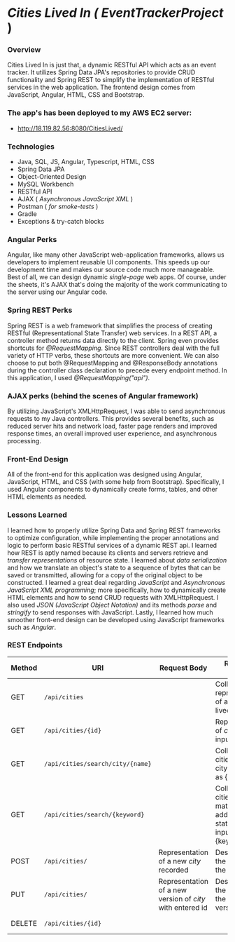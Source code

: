 # _Cities Lived In ( EventTrackerProject_ )

### Overview
Cities Lived In is just that, a dynamic RESTful API which acts as an event tracker. It utilizes Spring Data JPA's repositories to provide CRUD functionality and Spring REST to simplify the implementation of RESTful services in the web application. The frontend design comes from JavaScript, Angular, HTML, CSS and Bootstrap.

### The app's has been deployed to my AWS EC2 server:
  * http://18.119.82.56:8080/CitiesLived/

### Technologies
 * Java, SQL, JS, Angular, Typescript, HTML, CSS
 * Spring Data JPA
 * Object-Oriented Design
 * MySQL Workbench
 * RESTful API
 * AJAX ( _Asynchronous JavaScript XML_ )
 * Postman ( _for smoke-tests_ )
 * Gradle
 * Exceptions & try-catch blocks

### Angular Perks
Angular, like many other JavaScript web-application frameworks, allows us developers to implement reusable UI components. This speeds up our development time and makes our source code much more manageable. Best of all, we can design dynamic _single-page_ web apps. Of course, under the sheets, it's AJAX that's doing the majority of the work communicating to the server using our Angular code.

### Spring REST Perks
Spring REST is a web framework that simplifies the process of creating RESTful (Representational State Transfer) web services. In a REST API, a controller method returns data directly to the client. Spring even provides shortcuts for _@RequestMapping_. Since REST controllers deal with the full variety of HTTP verbs, these shortcuts are more convenient. We can also choose to put both @RequestMapping and @ResponseBody annotations during the controller class declaration to precede every endpoint method. In this application, I used _@RequestMapping("api")_.

### AJAX perks (behind the scenes of Angular framework)
By utilizing JavaScript's XMLHttpRequest, I was able to send asynchronous requests to my Java controllers. This provides several benefits, such as reduced server hits and network load, faster page renders and improved response times, an overall improved user experience, and asynchronous processing.

### Front-End Design
All of the front-end for this application was designed using Angular, JavaScript, HTML, and CSS (with some help from Bootstrap). Specifically, I used Angular components to dynamically create forms, tables, and other HTML elements as needed.

### Lessons Learned
I learned how to properly utilize Spring Data and Spring REST frameworks to optimize configuration, while implementing the proper annotations and logic to perform basic RESTful services of a dynamic REST api. I learned how REST is aptly named because its clients and servers retrieve and _transfer representations_ of resource state. I learned about _data serialization_ and how we translate an object's state to a sequence of bytes that can be saved or transmitted, allowing for a copy of the original object to be constructed. I learned a great deal regarding _JavaScript_ and _Asynchronous JavaScript XML programming_; more specifically, how to dynamically create HTML elements and how to send CRUD requests with XMLHttpRequest. I also used _JSON (JavaScript Object Notation)_ and its methods _parse_ and _stringify_ to send responses with JavaScript. Lastly, I learned how much smoother front-end design can be developed using JavaScript frameworks such as _Angular_.

### REST Endpoints

|  Method   |    URI               | Request Body | Response Body | Purpose |
|-----------|----------------------|--------------|---------------|---------|
| GET       | `/api/cities`      |              | Collection of representations of all cities lived in | List or collection endpoint
| GET       | `/api/cities/{id}`      |              | Representation of _city_ with input id as {id}| **Retrieve** endpoint
| GET       | `/api/cities/search/city/{name}`      |              | Collection of all cities matching city name input as {name} | List or collection endpoint
| GET       | `/api/cities/search/{keyword}` |              | Collection of all cities lived in matching address or state name input as {keyword} | List or collection endpoint
| POST      | `/api/cities/`      | Representation of a new _city_ recorded | Description of the result of the operation | **Create** endpoint
| PUT       | `/api/cities/`   | Representation of a new version of _city_ with entered id | Description of the result of the new version | **Replace** endpoint |
| DELETE    | `/api/cities/{id}`   |              | | **Delete** route |

